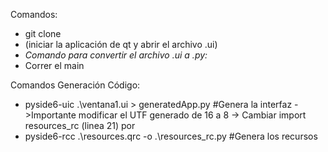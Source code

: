 Comandos:
- git clone <link>
- (iniciar la aplicación de qt y abrir el archivo .ui)
- *Comando para convertir el archivo .ui a .py:*
- Correr el main


Comandos Generación Código:
- pyside6-uic .\ventana1.ui > generatedApp.py  #Genera la interfaz
    ->Importante modificar el UTF generado de 16 a 8
    -> Cambiar import resources_rc (linea 21) por 
- pyside6-rcc .\resources.qrc -o .\resources_rc.py  #Genera los recursos